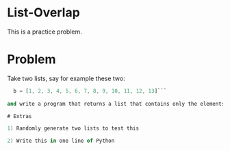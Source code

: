 # List-Overlap

This is a practice problem.

# Problem

Take two lists, say for example these two:

```a = [1, 1, 2, 3, 5, 8, 13, 21, 34, 55, 89]
  b = [1, 2, 3, 4, 5, 6, 7, 8, 9, 10, 11, 12, 13]```
  
and write a program that returns a list that contains only the elements that are common between the lists (without duplicates). Make sure your program works on two lists of different sizes.

# Extras

1) Randomly generate two lists to test this

2) Write this in one line of Python
